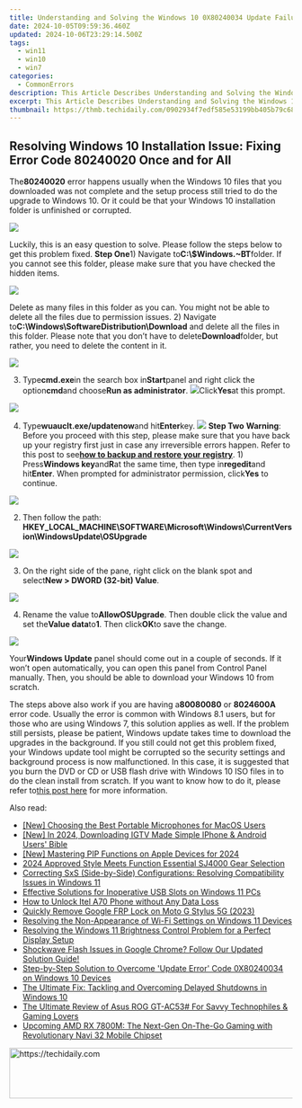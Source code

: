 ```yaml
---
title: Understanding and Solving the Windows 10 0X80240034 Update Failure
date: 2024-10-05T09:59:36.460Z
updated: 2024-10-06T23:29:14.500Z
tags:
  - win11
  - win10
  - win7
categories:
  - CommonErrors
description: This Article Describes Understanding and Solving the Windows 10 0X80240034 Update Failure
excerpt: This Article Describes Understanding and Solving the Windows 10 0X80240034 Update Failure
thumbnail: https://thmb.techidaily.com/0902934f7edf585e53199bb405b79c684665bcaad3a1bcb366b5dba56b094eb6.jpg
---
```


## Resolving Windows 10 Installation Issue: Fixing Error Code 80240020 Once and for All

The**80240020** error happens usually when the Windows 10 files that you downloaded was not complete and the setup process still tried to do the upgrade to Windows 10\. Or it could be that your Windows 10 installation folder is unfinished or corrupted.

![](https://images.drivereasy.com/wp-content/uploads/2016/08/error-code-80240020.jpg)

Luckily, this is an easy question to solve. Please follow the steps below to get this problem fixed. **Step One**1) Navigate to**C:\\$Windows.\~BT**folder. If you cannot see this folder, please make sure that you have checked the hidden items.

![](https://images.drivereasy.com/wp-content/uploads/2016/08/windows-bt-600x427.jpg)

Delete as many files in this folder as you can. You might not be able to delete all the files due to permission issues. 2) Navigate to**C:\\Windows\\SoftwareDistribution\\Download** and delete all the files in this folder. Please note that you don’t have to delete**Download**folder, but rather, you need to delete the content in it.

![](https://images.drivereasy.com/wp-content/uploads/2016/08/softwaredistributiondownload.jpg)

3) Type**cmd.exe**in the search box in**Start**panel and right click the option**cmd**and choose**Run as administrator**. ![](https://images.drivereasy.com/wp-content/uploads/2016/08/run-as-administrator.jpg)Click**Yes**at this prompt.

![](https://images.drivereasy.com/wp-content/uploads/2016/08/uac-command-processor.jpg)

4) Type**wuauclt.exe/updatenow**and hit**Enter**key. ![](https://images.drivereasy.com/wp-content/uploads/2016/08/img_57b5394edbd33.png) **Step Two** **Warning**: Before you proceed with this step, please make sure that you have back up your registry first just in case any irreversible errors happen. Refer to this post to see[**how to backup and restore your registry**](https://tools.techidaily.com/drivereasy/download/). 1) Press**Windows key**and**R**at the same time, then type in**regedit**and hit**Enter**. When prompted for administrator permission, click**Yes** to continue.

![](https://images.drivereasy.com/wp-content/uploads/2016/10/regedit.png)

2) Then follow the path:   **HKEY\_LOCAL\_MACHINE\\SOFTWARE\\Microsoft\\Windows\\CurrentVersion\\WindowsUpdate\\OSUpgrade**

![](https://images.drivereasy.com/wp-content/uploads/2016/10/hkey_local_machinesoftwaremicrosoftwindowscurrentversionwindowsupdateosupgrade-600x394.jpg)

3) On the right side of the pane, right click on the blank spot and select**New > DWORD (32-bit) Value**.

![](https://images.drivereasy.com/wp-content/uploads/2016/10/new-dword-32-bit-value-600x396.jpg)

4) Rename the value to**AllowOSUpgrade**. Then double click the value and set the**Value data**to**1**. Then click**OK**to save the change.

![](https://images.drivereasy.com/wp-content/uploads/2016/10/img_58140207aba43-600x394.jpg)

 Your**Windows Update** panel should come out in a couple of seconds. If it won’t open automatically, you can open this panel from Control Panel manually. Then, you should be able to download your Windows 10 from scratch.

The steps above also work if you are having a**80080080** or **8024600A**  error code. Usually the error is common with Windows 8.1 users, but for those who are using Windows 7, this solution applies as well. If the problem still persists, please be patient, Windows update takes time to download the upgrades in the background. If you still could not get this problem fixed, your Windows update tool might be corrupted so the security settings and background process is now malfunctioned. In this case, it is suggested that you burn the DVD or CD or USB flash drive with Windows 10 ISO files in to do the clean install from scratch. If you want to know how to do it, please refer to[this post here](https://tools.techidaily.com/drivereasy/download/) for more information.

<ins class="adsbygoogle"
     style="display:block"
     data-ad-format="autorelaxed"
     data-ad-client="ca-pub-7571918770474297"
     data-ad-slot="1223367746"></ins>

<ins class="adsbygoogle"
     style="display:block"
     data-ad-client="ca-pub-7571918770474297"
     data-ad-slot="8358498916"
     data-ad-format="auto"
     data-full-width-responsive="true"></ins>

<span class="atpl-alsoreadstyle">Also read:</span>
<div><ul>
<li><a href="https://screen-activity-recording.techidaily.com/new-choosing-the-best-portable-microphones-for-macos-users/"><u>[New] Choosing the Best Portable Microphones for MacOS Users</u></a></li>
<li><a href="https://instagram-clips.techidaily.com/new-in-2024-downloading-igtv-made-simple-iphone-and-android-users-bible/"><u>[New] In 2024, Downloading IGTV Made Simple IPhone & Android Users' Bible</u></a></li>
<li><a href="https://vp-tips.techidaily.com/new-mastering-pip-functions-on-apple-devices-for-2024/"><u>[New] Mastering PIP Functions on Apple Devices for 2024</u></a></li>
<li><a href="https://some-approaches.techidaily.com/2024-approved-style-meets-function-essential-sj4000-gear-selection/"><u>2024 Approved Style Meets Function Essential SJ4000 Gear Selection</u></a></li>
<li><a href="https://common-error.techidaily.com/correcting-sxs-side-by-side-configurations-resolving-compatibility-issues-in-windows-11/"><u>Correcting SxS (Side-by-Side) Configurations: Resolving Compatibility Issues in Windows 11</u></a></li>
<li><a href="https://common-error.techidaily.com/effective-solutions-for-inoperative-usb-slots-on-windows-11-pcs/"><u>Effective Solutions for Inoperative USB Slots on Windows 11 PCs</u></a></li>
<li><a href="https://unlock-android.techidaily.com/how-to-unlock-itel-a70-phone-without-any-data-loss-by-drfone-android/"><u>How to Unlock Itel A70 Phone without Any Data Loss</u></a></li>
<li><a href="https://review-topics.techidaily.com/quickly-remove-google-frp-lock-on-moto-g-stylus-5g-2023-by-drfone-android-unlock-remove-google-frp/"><u>Quickly Remove Google FRP Lock on Moto G Stylus 5G (2023)</u></a></li>
<li><a href="https://common-error.techidaily.com/resolving-the-non-appearance-of-wi-fi-settings-on-windows-11-devices/"><u>Resolving the Non-Appearance of Wi-Fi Settings on Windows 11 Devices</u></a></li>
<li><a href="https://common-error.techidaily.com/resolving-the-windows-11-brightness-control-problem-for-a-perfect-display-setup/"><u>Resolving the Windows 11 Brightness Control Problem for a Perfect Display Setup</u></a></li>
<li><a href="https://common-error.techidaily.com/1723201594479-shockwave-flash-issues-in-google-chrome-follow-our-updated-solution-guide/"><u>Shockwave Flash Issues in Google Chrome? Follow Our Updated Solution Guide!</u></a></li>
<li><a href="https://common-error.techidaily.com/step-by-step-solution-to-overcome-update-error-code-0x80240034-on-windows-10-devices/"><u>Step-by-Step Solution to Overcome 'Update Error' Code 0X80240034 on Windows 10 Devices</u></a></li>
<li><a href="https://common-error.techidaily.com/the-ultimate-fix-tackling-and-overcoming-delayed-shutdowns-in-windows-10/"><u>The Ultimate Fix: Tackling and Overcoming Delayed Shutdowns in Windows 10</u></a></li>
<li><a href="https://buynow-info.techidaily.com/the-ultimate-review-of-asus-rog-gt-ac53-for-savvy-technophiles-and-gaming-lovers/"><u>The Ultimate Review of Asus ROG GT-AC53# For Savvy Technophiles & Gaming Lovers</u></a></li>
<li><a href="https://hardware-tips.techidaily.com/upcoming-amd-rx-7800m-the-next-gen-on-the-go-gaming-with-revolutionary-navi-32-mobile-chipset/"><u>Upcoming AMD RX 7800M: The Next-Gen On-The-Go Gaming with Revolutionary Navi 32 Mobile Chipset</u></a></li>
</ul></div>

<!-- affiliate ads begin -->
<a href="https://appsumo.8odi.net/c/5597632/2049383/7443" target="_top" id="2049383">
  <img src="//a.impactradius-go.com/display-ad/7443-2049383" border="0" alt="https://techidaily.com" width="728" height="90"/>
</a>
<img height="0" width="0" src="https://appsumo.8odi.net/i/5597632/2049383/7443" style="position:absolute;visibility:hidden;" border="0" />
<!-- affiliate ads end -->

